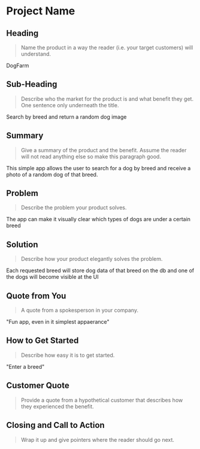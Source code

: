 # Project Name #

<!-- 
> This material was originally posted [here](http://www.quora.com/What-is-Amazons-approach-to-product-development-and-product-management). It is reproduced here for posterities sake.

There is an approach called "working backwards" that is widely used at Amazon. They work backwards from the customer, rather than starting with an idea for a product and trying to bolt customers onto it. While working backwards can be applied to any specific product decision, using this approach is especially important when developing new products or features.

For new initiatives a product manager typically starts by writing an internal press release announcing the finished product. The target audience for the press release is the new/updated product's customers, which can be retail customers or internal users of a tool or technology. Internal press releases are centered around the customer problem, how current solutions (internal or external) fail, and how the new product will blow away existing solutions.

If the benefits listed don't sound very interesting or exciting to customers, then perhaps they're not (and shouldn't be built). Instead, the product manager should keep iterating on the press release until they've come up with benefits that actually sound like benefits. Iterating on a press release is a lot less expensive than iterating on the product itself (and quicker!).

If the press release is more than a page and a half, it is probably too long. Keep it simple. 3-4 sentences for most paragraphs. Cut out the fat. Don't make it into a spec. You can accompany the press release with a FAQ that answers all of the other business or execution questions so the press release can stay focused on what the customer gets. My rule of thumb is that if the press release is hard to write, then the product is probably going to suck. Keep working at it until the outline for each paragraph flows. 

Oh, and I also like to write press-releases in what I call "Oprah-speak" for mainstream consumer products. Imagine you're sitting on Oprah's couch and have just explained the product to her, and then you listen as she explains it to her audience. That's "Oprah-speak", not "Geek-speak".

Once the project moves into development, the press release can be used as a touchstone; a guiding light. The product team can ask themselves, "Are we building what is in the press release?" If they find they're spending time building things that aren't in the press release (overbuilding), they need to ask themselves why. This keeps product development focused on achieving the customer benefits and not building extraneous stuff that takes longer to build, takes resources to maintain, and doesn't provide real customer benefit (at least not enough to warrant inclusion in the press release).
 -->
 
 
## Heading ##
  > Name the product in a way the reader (i.e. your target customers) will understand.
  
  DogFarm

## Sub-Heading ##
  > Describe who the market for the product is and what benefit they get. One sentence only underneath the title.

  Search by breed and return a random dog image

## Summary ##
  > Give a summary of the product and the benefit. Assume the reader will not read anything else so make this paragraph good.

  This simple app allows the user to search for a dog by breed and receive a photo of a random dog of that breed. 

## Problem ##
  > Describe the problem your product solves.

  The app can make it visually clear which types of dogs are under a certain breed


## Solution ##
  > Describe how your product elegantly solves the problem.

   Each requested breed will store dog data of that breed on the db and one of the dogs will become visible at the UI

## Quote from You ##
  > A quote from a spokesperson in your company.

  "Fun app, even in it simplest appaerance"

## How to Get Started ##
  > Describe how easy it is to get started.

  "Enter a breed"

## Customer Quote ##
  > Provide a quote from a hypothetical customer that describes how they experienced the benefit.


## Closing and Call to Action ##
  > Wrap it up and give pointers where the reader should go next.
